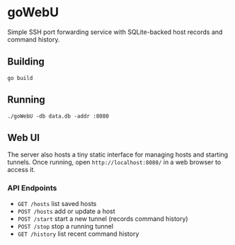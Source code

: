 # goWebU

Simple SSH port forwarding service with SQLite-backed host records and command history.

## Building

```
go build
```

## Running

```
./goWebU -db data.db -addr :8080
```

## Web UI

The server also hosts a tiny static interface for managing hosts and
starting tunnels. Once running, open `http://localhost:8080/` in a web
browser to access it.

### API Endpoints

- `GET /hosts` list saved hosts
- `POST /hosts` add or update a host
- `POST /start` start a new tunnel (records command history)
- `POST /stop` stop a running tunnel
- `GET /history` list recent command history
